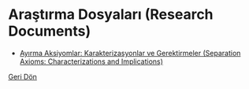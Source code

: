 # Araştırma Dosyaları (Research Documents)

- [Ayırma Aksiyomlar: Karakterizasyonlar ve Gerektirmeler (Separation Axioms: Characterizations and Implications)](pdffiles/Test.pdf)

<a href="index.md"><i class="fas fa-arrow-left"></i> Geri Dön</a>
